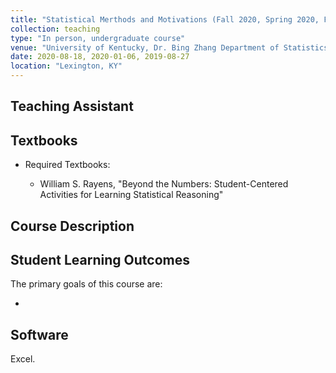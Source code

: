 ```yaml
---
title: "Statistical Merthods and Motivations (Fall 2020, Spring 2020, Fall 2019 TA)"
collection: teaching
type: "In person, undergraduate course"
venue: "University of Kentucky, Dr. Bing Zhang Department of Statistics"
date: 2020-08-18, 2020-01-06, 2019-08-27
location: "Lexington, KY"
---
```


## Teaching Assistant


## Textbooks
* Required Textbooks: 

     + William S. Rayens, "Beyond the Numbers: Student-Centered Activities for Learning Statistical Reasoning"

## Course Description


## Student Learning Outcomes
The primary goals of this course are:

* 

## Software
Excel.
